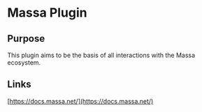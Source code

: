 # Massa Plugin

## Purpose

This plugin aims to be the basis of all interactions with the Massa ecosystem.

## Links

[https://docs.massa.net/](https://docs.massa.net/)
